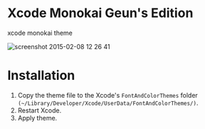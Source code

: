 # Xcode Monokai Geun's Edition
xcode monokai theme

![screenshot 2015-02-08 12 26 41](https://cloud.githubusercontent.com/assets/1306061/6095084/4579f856-af8e-11e4-963e-ab788606e731.png)


# Installation
1. Copy the theme file to the Xcode's ``FontAndColorThemes`` folder ``(~/Library/Developer/Xcode/UserData/FontAndColorThemes/)``.
2. Restart Xcode.
3. Apply theme.

